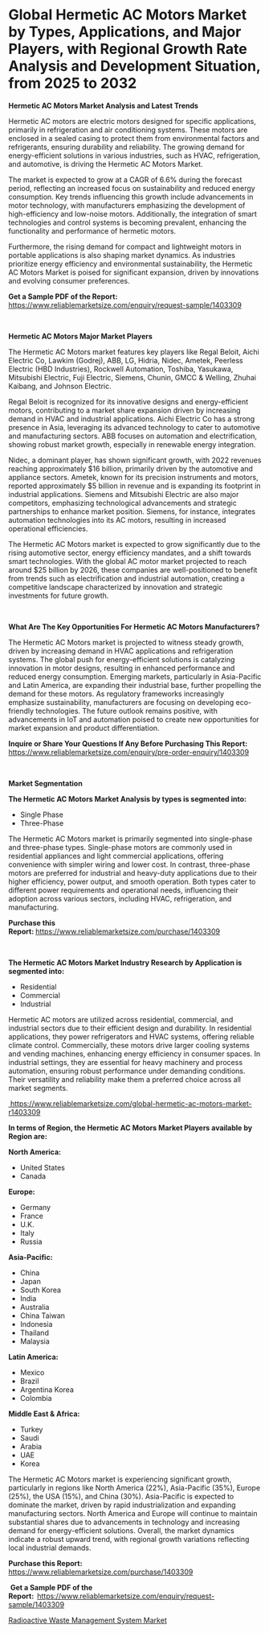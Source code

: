 <p><h1>Global Hermetic AC Motors Market by Types, Applications, and Major Players, with Regional Growth Rate Analysis and Development Situation, from 2025 to 2032</h1></p><p><strong>Hermetic AC Motors Market Analysis and Latest Trends</strong></p>
<p><p>Hermetic AC motors are electric motors designed for specific applications, primarily in refrigeration and air conditioning systems. These motors are enclosed in a sealed casing to protect them from environmental factors and refrigerants, ensuring durability and reliability. The growing demand for energy-efficient solutions in various industries, such as HVAC, refrigeration, and automotive, is driving the Hermetic AC Motors Market. </p><p>The market is expected to grow at a CAGR of 6.6% during the forecast period, reflecting an increased focus on sustainability and reduced energy consumption. Key trends influencing this growth include advancements in motor technology, with manufacturers emphasizing the development of high-efficiency and low-noise motors. Additionally, the integration of smart technologies and control systems is becoming prevalent, enhancing the functionality and performance of hermetic motors. </p><p>Furthermore, the rising demand for compact and lightweight motors in portable applications is also shaping market dynamics. As industries prioritize energy efficiency and environmental sustainability, the Hermetic AC Motors Market is poised for significant expansion, driven by innovations and evolving consumer preferences.</p></p>
<p><strong>Get a Sample PDF of the Report:&nbsp;</strong> <a href="https://www.reliablemarketsize.com/enquiry/request-sample/1403309?utm_campaign=2723&utm_medium=2&utm_source=Github&utm_content=ia&utm_term=28032025&utm_id=hermetic-ac-motors">https://www.reliablemarketsize.com/enquiry/request-sample/1403309</a></p>
<p>&nbsp;</p>
<p><strong>Hermetic AC Motors Major Market Players</strong></p>
<p><p>The Hermetic AC Motors market features key players like Regal Beloit, Aichi Electric Co, Lawkim (Godrej), ABB, LG, Hidria, Nidec, Ametek, Peerless Electric (HBD Industries), Rockwell Automation, Toshiba, Yasukawa, Mitsubishi Electric, Fuji Electric, Siemens, Chunin, GMCC & Welling, Zhuhai Kaibang, and Johnson Electric. </p><p>Regal Beloit is recognized for its innovative designs and energy-efficient motors, contributing to a market share expansion driven by increasing demand in HVAC and industrial applications. Aichi Electric Co has a strong presence in Asia, leveraging its advanced technology to cater to automotive and manufacturing sectors. ABB focuses on automation and electrification, showing robust market growth, especially in renewable energy integration.</p><p>Nidec, a dominant player, has shown significant growth, with 2022 revenues reaching approximately $16 billion, primarily driven by the automotive and appliance sectors. Ametek, known for its precision instruments and motors, reported approximately $5 billion in revenue and is expanding its footprint in industrial applications. Siemens and Mitsubishi Electric are also major competitors, emphasizing technological advancements and strategic partnerships to enhance market position. Siemens, for instance, integrates automation technologies into its AC motors, resulting in increased operational efficiencies.</p><p>The Hermetic AC Motors market is expected to grow significantly due to the rising automotive sector, energy efficiency mandates, and a shift towards smart technologies. With the global AC motor market projected to reach around $25 billion by 2026, these companies are well-positioned to benefit from trends such as electrification and industrial automation, creating a competitive landscape characterized by innovation and strategic investments for future growth.</p></p>
<p>&nbsp;</p>
<p><strong>What Are The Key Opportunities For Hermetic AC Motors Manufacturers?</strong></p>
<p><p>The Hermetic AC Motors market is projected to witness steady growth, driven by increasing demand in HVAC applications and refrigeration systems. The global push for energy-efficient solutions is catalyzing innovation in motor designs, resulting in enhanced performance and reduced energy consumption. Emerging markets, particularly in Asia-Pacific and Latin America, are expanding their industrial base, further propelling the demand for these motors. As regulatory frameworks increasingly emphasize sustainability, manufacturers are focusing on developing eco-friendly technologies. The future outlook remains positive, with advancements in IoT and automation poised to create new opportunities for market expansion and product differentiation.</p></p>
<p><strong>Inquire or Share Your Questions If Any Before Purchasing This Report:</strong> <a href="https://www.reliablemarketsize.com/enquiry/pre-order-enquiry/1403309?utm_campaign=2723&utm_medium=2&utm_source=Github&utm_content=ia&utm_term=28032025&utm_id=hermetic-ac-motors">https://www.reliablemarketsize.com/enquiry/pre-order-enquiry/1403309</a></p>
<p>&nbsp;</p>
<p><strong>Market Segmentation</strong></p>
<p><strong>The Hermetic AC Motors Market Analysis by types is segmented into:</strong></p>
<p><ul><li>Single Phase</li><li>Three-Phase</li></ul></p>
<p><p>The Hermetic AC Motors market is primarily segmented into single-phase and three-phase types. Single-phase motors are commonly used in residential appliances and light commercial applications, offering convenience with simpler wiring and lower cost. In contrast, three-phase motors are preferred for industrial and heavy-duty applications due to their higher efficiency, power output, and smooth operation. Both types cater to different power requirements and operational needs, influencing their adoption across various sectors, including HVAC, refrigeration, and manufacturing.</p></p>
<p><strong>Purchase this Report:&nbsp;</strong><a href="https://www.reliablemarketsize.com/purchase/1403309?utm_campaign=2723&utm_medium=2&utm_source=Github&utm_content=ia&utm_term=28032025&utm_id=hermetic-ac-motors">https://www.reliablemarketsize.com/purchase/1403309</a></p>
<p>&nbsp;</p>
<p><strong>The Hermetic AC Motors Market Industry Research by Application is segmented into:</strong></p>
<p><ul><li>Residential</li><li>Commercial</li><li>Industrial</li></ul></p>
<p><p>Hermetic AC motors are utilized across residential, commercial, and industrial sectors due to their efficient design and durability. In residential applications, they power refrigerators and HVAC systems, offering reliable climate control. Commercially, these motors drive larger cooling systems and vending machines, enhancing energy efficiency in consumer spaces. In industrial settings, they are essential for heavy machinery and process automation, ensuring robust performance under demanding conditions. Their versatility and reliability make them a preferred choice across all market segments.</p></p>
<p><a href="https://www.reliablemarketsize.com/global-hermetic-ac-motors-market-r1403309?utm_campaign=2723&utm_medium=2&utm_source=Github&utm_content=ia&utm_term=28032025&utm_id=hermetic-ac-motors">&nbsp;https://www.reliablemarketsize.com/global-hermetic-ac-motors-market-r1403309</a></p>
<p><strong>In terms of Region, the Hermetic AC Motors Market Players available by Region are:</strong></p>
<p>
    <p> <strong> North America: </strong>
        <ul>
            <li>United States</li>
            <li>Canada</li>
        </ul>
        </p> 
    <p> <strong> Europe: </strong>
        <ul>
            <li>Germany</li>
            <li>France</li>
            <li>U.K.</li>
            <li>Italy</li>
            <li>Russia</li>
        </ul>
        </p> 
    <p> <strong> Asia-Pacific: </strong>
        <ul>
            <li>China</li>
            <li>Japan</li>
            <li>South Korea</li>
            <li>India</li>
            <li>Australia</li>
            <li>China Taiwan</li>
            <li>Indonesia</li>
            <li>Thailand</li>
            <li>Malaysia</li>
        </ul>
        </p> 
    <p> <strong> Latin America: </strong>
        <ul>
            <li>Mexico</li>
            <li>Brazil</li>
            <li>Argentina Korea</li>
            <li>Colombia</li>
        </ul>
        </p> 
    <p> <strong> Middle East & Africa: </strong>
        <ul>
            <li>Turkey</li>
            <li>Saudi</li>
            <li>Arabia</li>
            <li>UAE</li>
            <li>Korea</li>
        </ul>
    </p>
    </p>
<p><p>The Hermetic AC Motors market is experiencing significant growth, particularly in regions like North America (22%), Asia-Pacific (35%), Europe (25%), the USA (15%), and China (30%). Asia-Pacific is expected to dominate the market, driven by rapid industrialization and expanding manufacturing sectors. North America and Europe will continue to maintain substantial shares due to advancements in technology and increasing demand for energy-efficient solutions. Overall, the market dynamics indicate a robust upward trend, with regional growth variations reflecting local industrial demands.</p></p>
<p><strong>Purchase this Report: </strong><a href="https://www.reliablemarketsize.com/purchase/1403309?utm_campaign=2723&utm_medium=2&utm_source=Github&utm_content=ia&utm_term=28032025&utm_id=hermetic-ac-motors">https://www.reliablemarketsize.com/purchase/1403309</a></p>
<p>&nbsp;<strong>Get a Sample PDF of the Report:&nbsp;&nbsp;</strong><a href="https://www.reliablemarketsize.com/enquiry/request-sample/1403309?utm_campaign=2723&utm_medium=2&utm_source=Github&utm_content=ia&utm_term=28032025&utm_id=hermetic-ac-motors">https://www.reliablemarketsize.com/enquiry/request-sample/1403309</a></p>
<p><strong></strong></p>
<p><p><a href="https://github.com/danikabiele541/Market-Research-Report-List-1/blob/main/radioactive-waste-management-system-market.md?utm_campaign=2723&utm_medium=2&utm_source=Github&utm_content=ia&utm_term=28032025&utm_id=hermetic-ac-motors">Radioactive Waste Management System Market</a></p></p>